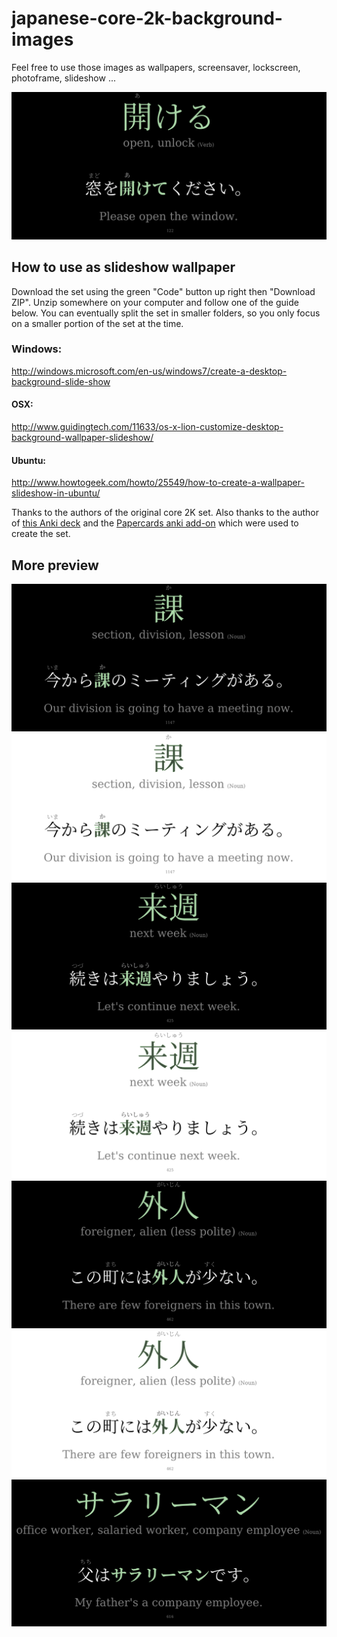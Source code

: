 # japanese-core-2k-background-images

Feel free to use those images as wallpapers, screensaver, lockscreen, photoframe, slideshow ...

![demo](https://raw.githubusercontent.com/alb404/japanese-core-2k-background-images/main/img_dark_1071x501/core2k-background-0122.png)

## How to use as slideshow wallpaper 
Download the set using the green "Code" button up right then "Download ZIP". Unzip somewhere on your computer and follow one of the guide below.
You can eventually split the set in smaller folders, so you only focus on a smaller portion of the set at the time. 

### Windows: 
http://windows.microsoft.com/en-us/windows7/create-a-desktop-background-slide-show
#### OSX:
http://www.guidingtech.com/11633/os-x-lion-customize-desktop-background-wallpaper-slideshow/
#### Ubuntu:
http://www.howtogeek.com/howto/25549/how-to-create-a-wallpaper-slideshow-in-ubuntu/

Thanks to the authors of the original core 2K set. Also thanks to the author of [this Anki deck](https://ankiweb.net/shared/info/2141233552) and the [Papercards anki add-on](https://ankiweb.net/shared/info/2042118948) which were used to create the set.

## More preview

![demo](https://raw.githubusercontent.com/alb404/japanese-core-2k-background-images/main/img_dark_1071x501/core2k-background-1147.png)
![demo](https://raw.githubusercontent.com/alb404/japanese-core-2k-background-images/main/img_light_1071x501/core2k-background-light-1147.png)
![demo](https://raw.githubusercontent.com/alb404/japanese-core-2k-background-images/main/img_dark_1071x501/core2k-background-0425.png)
![demo](https://raw.githubusercontent.com/alb404/japanese-core-2k-background-images/main/img_light_1071x501/core2k-background-light-0425.png)
![demo](https://raw.githubusercontent.com/alb404/japanese-core-2k-background-images/main/img_dark_1071x501/core2k-background-0462.png)
![demo](https://raw.githubusercontent.com/alb404/japanese-core-2k-background-images/main/img_light_1071x501/core2k-background-light-0462.png)
![demo](https://raw.githubusercontent.com/alb404/japanese-core-2k-background-images/main/img_dark_1071x501/core2k-background-0616.png)
